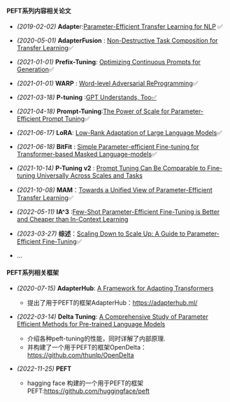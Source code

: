#### PEFT系列内容相关论文

- *(2019-02-02)* **Adapte**r:[Parameter-Efficient Transfer Learning for NLP](http://arxiv.org/abs/1902.00751) ✅
- *(2020-05-01)* **AdapterFusion** : [Non-Destructive Task Composition for Transfer Learning](http://arxiv.org/abs/2005.00247)✅

- *(2021-01-01)* **Prefix-Tuning**: [Optimizing Continuous Prompts for Generation](http://arxiv.org/abs/2101.00190)✅
- *(2021-01-01)* **WARP** : [Word-level Adversarial ReProgramming](http://arxiv.org/abs/2101.00121)✅
- *(2021-03-18)* **P-tuning** :[GPT Understands, Too✅](http://arxiv.org/abs/2103.10385)
- *(2021-04-18)* **Prompt-Tuning**:[The Power of Scale for Parameter-Efficient Prompt Tuning](http://arxiv.org/abs/2104.08691)✅
- *(2021-06-17)* **LoRA**: [Low-Rank Adaptation of Large Language Models](http://arxiv.org/abs/2106.09685)✅
- *(2021-06-18)* **BitFit** : [Simple Parameter-efficient Fine-tuning for Transformer-based Masked Language-models](http://arxiv.org/abs/2106.10199)✅
- *(2021-10-14)* **P-Tuning v2** : [Prompt Tuning Can Be Comparable to Fine-tuning Universally Across Scales and Tasks](http://arxiv.org/abs/2110.07602)
- *(2021-10-08)* **MAM**：[Towards a Unified View of Parameter-Efficient Transfer Learning](http://arxiv.org/abs/2110.04366)✅
- *(2022-05-11)* **IA^3** :[Few-Shot Parameter-Efficient Fine-Tuning is Better and Cheaper than In-Context Learning](http://arxiv.org/abs/2205.05638)
- *(2023-03-27)* **综述**：[Scaling Down to Scale Up: A Guide to Parameter-Efficient Fine-Tuning](http://arxiv.org/abs/2303.15647)✅
- ...

#### PEFT系列相关框架

- *(2020-07-15)* **AdapterHub**: [A Framework for Adapting Transformers](http://arxiv.org/abs/2007.07779)
  - 提出了用于PEFT的框架AdapterHub：https://adapterhub.ml/
- *(2022-03-14)* **Delta Tuning**: [A Comprehensive Study of Parameter Efficient Methods for Pre-trained Language Models](http://arxiv.org/abs/2203.06904)
  - 介绍各种peft-tuning的性能，同时详解了内部原理.
  - 并构建了一个用于PEFT的框架OpenDelta：https://github.com/thunlp/OpenDelta

- *(2022-11-25)* **PEFT**
  - hagging face 构建的一个用于PEFT的框架PEFT:https://github.com/huggingface/peft


